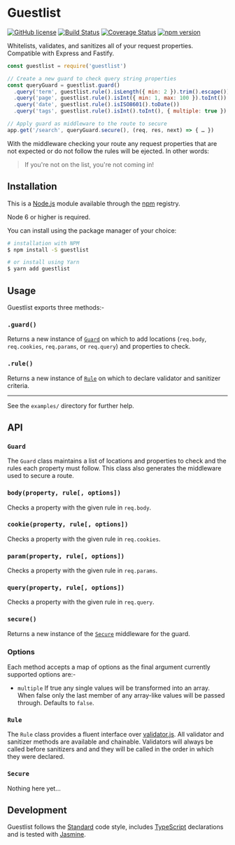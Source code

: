 # Guestlist

[![GitHub license](https://img.shields.io/badge/license-MIT-blue.svg)](https://github.com/i-like-robots/guestlist/blob/master/LICENSE) [![Build Status](https://travis-ci.org/i-like-robots/guestlist.svg?branch=master)](https://travis-ci.org/i-like-robots/guestlist) [![Coverage Status](https://coveralls.io/repos/github/i-like-robots/guestlist/badge.svg?branch=master)](https://coveralls.io/github/i-like-robots/guestlist) [![npm version](https://img.shields.io/npm/v/guestlist.svg?style=flat)](https://www.npmjs.com/package/guestlist)

Whitelists, validates, and sanitizes all of your request properties. Compatible with Express and Fastify.

```js
const guestlist = require('guestlist')

// Create a new guard to check query string properties
const queryGuard = guestlist.guard()
  .query('term', guestlist.rule().isLength({ min: 2 }).trim().escape())
  .query('page', guestlist.rule().isInt({ min: 1, max: 100 }).toInt())
  .query('date', guestlist.rule().isISO8601().toDate())
  .query('tags', guestlist.rule().isInt().toInt(), { multiple: true })

// Apply guard as middleware to the route to secure
app.get('/search', queryGuard.secure(), (req, res, next) => { … })
```

With the middleware checking your route any request properties that are not expected or do not follow the rules will be ejected. In other words:

> If you're not on the list, you're not coming in!

## Installation

This is a [Node.js] module available through the [npm] registry.

Node 6 or higher is required.

[Node.js]: https://nodejs.org/
[npm]: http://npmjs.com/

You can install using the package manager of your choice:

```sh
# installation with NPM
$ npm install -S guestlist

# or install using Yarn
$ yarn add guestlist
```

## Usage

Guestlist exports three methods:-

### `.guard()`

Returns a new instance of [`Guard`](#api-guard) on which to add locations (`req.body`, `req.cookies`, `req.params`, or `req.query`) and properties to check.

### `.rule()`

Returns a new instance of [`Rule`](#api-rule) on which to declare validator and sanitizer criteria.

---

See the `examples/` directory for further help.

## API

<a name="api-guard"></a>
### `Guard`

The `Guard` class maintains a list of locations and properties to check and the rules each property must follow. This class also generates the middleware used to secure a route.

### `body(property, rule[, options])`

Checks a property with the given rule in `req.body`.

### `cookie(property, rule[, options])`

Checks a property with the given rule in `req.cookies`.

### `param(property, rule[, options])`

Checks a property with the given rule in `req.params`.

### `query(property, rule[, options])`

Checks a property with the given rule in `req.query`.

### `secure()`

Returns a new instance of the [`Secure`](#api-secure) middleware for the guard.

### Options

Each method accepts a map of options as the final argument  currently supported options are:-

- `multiple` If true any single values will be transformed into an array. When false only the last member of any array-like values will be passed through. Defaults to `false`.

<a name="api-rule"></a>
### `Rule`

The `Rule` class provides a fluent interface over [validator.js]. All validator and sanitizer methods are available and chainable. Validators will always be called before sanitizers and and they will be called in the order in which they were declared.

[validator.js]: https://www.npmjs.com/package/validator

<a name="api-secure"></a>
### `Secure`

Nothing here yet…

## Development

Guestlist follows the [Standard] code style, includes [TypeScript] declarations and is tested with [Jasmine].

[TypeScript]: https://www.typescriptlang.org/
[Standard]: https://standardjs.com/
[Jasmine]: http://jasmine.github.io/

